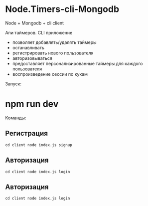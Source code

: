 # Node.Timers-cli-Mongodb

Node + Mongodb + cli client

Апи таймеров. CLI приложение

- позволяет добавлять/удалять таймеры
- останавливать
- регистрировать нового пользователя
- авторизовываться
- предоставляет персонализированные таймеры для каждого пользователя
- воспроизведение сессии по кукам

Запуск:

# npm run dev

Команды:

## Регистрация
    cd client node index.js signup

## Авторизация
    cd client node index.js login
    
## Авторизация
    cd client node index.js login
